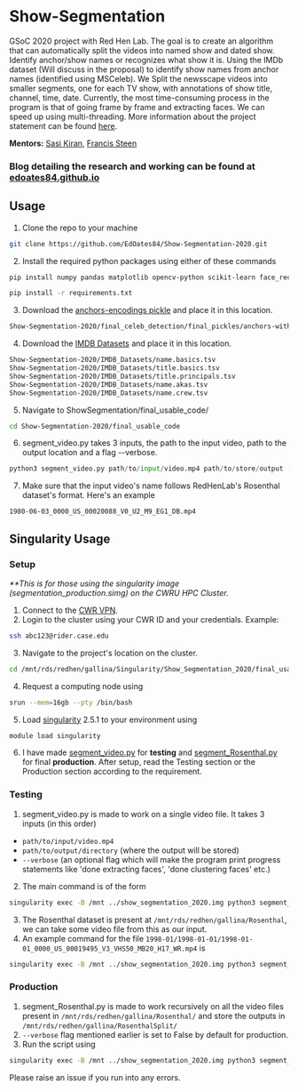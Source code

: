 # Show-Segmentation
GSoC 2020 project with Red Hen Lab. The goal is to create an algorithm that can automatically split the videos into named show and dated show. Identify anchor/show names or recognizes what show it is. Using the IMDb dataset (Will discuss in the proposal) to identify show names from anchor names (identified using MSCeleb). We Split the newsscape videos into smaller segments, one for each TV show, with annotations of show title, channel, time, date. Currently, the most time-consuming process in the program is that of going frame by frame and extracting faces. We can speed up using multi-threading. More information about the project statement can be found <a href="https://sites.google.com/site/distributedlittleredhen/home/the-cognitive-core-research-topics-in-red-hen/the-barnyard/tv-show-segmentation">here</a>. 

<b>Mentors:</b> <a href="https://github.com/eonr">Sasi Kiran</a>, <a href="https://comm.ucla.edu/content/francis-steen-phd">Francis Steen</a>

### Blog detailing the research and working can be found at <a href="https://edoates84.github.io">edoates84.github.io</a>

## Usage
1. Clone the repo to your machine
```bash
git clone https://github.com/EdOates84/Show-Segmentation-2020.git
```
2. Install the required python packages using either of these commands
```bash
pip install numpy pandas matplotlib opencv-python scikit-learn face_recognition wikipedia
``` 

```bash
pip install -r requirements.txt
```
3. Download the <a href="https://drive.google.com/open?id=1AAkCoH1FDuJz4pTOyZv9QCUFPZAHECRI">anchors-encodings pickle</a> and place it in this location.
```bash
Show-Segmentation-2020/final_celeb_detection/final_pickles/anchors-with-TV-encodings.pickle
```
4. Download the <a href="https://drive.google.com/drive/folders/1LpbtUeRHRcEW7Avf4_y_jphe7i-Z0JKU?usp=sharing">IMDB Datasets</a> and place it in this location.
```bash
Show-Segmentation-2020/IMDB_Datasets/name.basics.tsv
Show-Segmentation-2020/IMDB_Datasets/title.basics.tsv
Show-Segmentation-2020/IMDB_Datasets/title.principals.tsv
Show-Segmentation-2020/IMDB_Datasets/name.akas.tsv
Show-Segmentation-2020/IMDB_Datasets/name.crew.tsv
```
5. Navigate to ShowSegmentation/final_usable_code/
```bash
cd Show-Segmentation-2020/final_usable_code
```
6. segment_video.py takes 3 inputs, the path to the input video, path to the output location and a flag --verbose.
```python
python3 segment_video.py path/to/input/video.mp4 path/to/store/output --verbose
```
7. Make sure that the input video's name follows RedHenLab's Rosenthal dataset's format. Here's an example
```
1980-06-03_0000_US_00020088_V0_U2_M9_EG1_DB.mp4
```

## Singularity Usage
### Setup
<i> **This is for those using the singularity image (segmentation_production.simg) on the CWRU HPC Cluster.</i>
1. Connect to the <a href="https://vpnsetup.case.edu/">CWR VPN</a>.
2. Login to the cluster using your CWR ID and your credentials. Example:
```bash
ssh abc123@rider.case.edu
```
3. Navigate to the project's location on the cluster.
```bash
cd /mnt/rds/redhen/gallina/Singularity/Show_Segmentation_2020/final_usable_code
```
4. Request a computing node using
```bash
srun --mem=16gb --pty /bin/bash
```
5. Load <a href="http://singularity.lbl.gov/">singularity</a> 2.5.1 to your environment using
```bash
module load singularity
```
6. I have made <a href="https://github.com/EdOates84/Show-Segmentation-2020/blob/master/final_usable_code/segment_video.py">segment_video.py</a> for <b>testing</b> and <a href="https://github.com/EdOates84/Show-Segmentation-2020/blob/master/final_usable_code/segment_Rosenthal.py">segment_Rosenthal.py</a> for final <b>production</b>. After setup, read the Testing section or the Production section according to the requirement.

### Testing
1. segment_video.py is made to work on a single video file. It takes 3 inputs (in this order)
*  ```path/to/input/video.mp4```
*  ```path/to/output/directory``` (where the output will be stored)
*  ```--verbose``` (an optional flag which will make the program print progress statements like 'done extracting faces', 'done clustering faces' etc.)
2. The main command is of the form
```bash
singularity exec -B /mnt ../show_segmentation_2020.img python3 segment_video.py {INPUT_VIDEO_PATH} {OUTPUT_PATH} {--verbose}
```
3. The Rosenthal dataset is present at ```/mnt/rds/redhen/gallina/Rosenthal```, we can take some video file from this as our input.
4. An example command for the file ```1998-01/1998-01-01/1998-01-01_0000_US_00019495_V3_VHS50_MB20_H17_WR.mp4``` is
```bash
singularity exec -B /mnt ../show_segmentation_2020.img python3 segment_video.py /mnt/rds/redhen/gallina/Rosenthal/1998/1998-01/1998-01-01/1998-01-01_0000_US_00019495_V3_VHS50_MB20_H17_WR.mp4 mnt/path/to/output/directory --verbose
```

### Production
1. segment_Rosenthal.py is made to work recursively on all the video files present in ```/mnt/rds/redhen/gallina/Rosenthal/``` and store the outputs in ```/mnt/rds/redhen/gallina/RosenthalSplit/```
2. ```--verbose``` flag mentioned earlier is set to False by default for production.
3. Run the script using
```bash
singularity exec -B /mnt ../show_segmentation_2020.img python3 segment_Rosenthal.py
```
Please raise an issue if you run into any errors.
